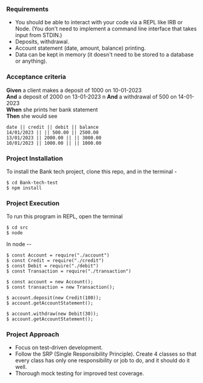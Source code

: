 ### Requirements

- You should be able to interact with your code via a REPL like IRB or Node. (You don't need to implement a command line interface that takes input from STDIN.)
- Deposits, withdrawal.
- Account statement (date, amount, balance) printing.
- Data can be kept in memory (it doesn't need to be stored to a database or anything).

### Acceptance criteria

**Given** a client makes a deposit of 1000 on 10-01-2023  
**And** a deposit of 2000 on 13-01-2023  n
**And** a withdrawal of 500 on 14-01-2023  
**When** she prints her bank statement  
**Then** she would see

```
date || credit || debit || balance
14/01/2023 || || 500.00 || 2500.00
13/01/2023 || 2000.00 || || 3000.00
10/01/2023 || 1000.00 || || 1000.00
```

### Project Installation
To install the Bank tech project, clone this repo, and in the terminal - 

```
$ cd Bank-tech-test
$ npm install
```
### Project Execution
To run this program in REPL, open the terminal

```
$ cd src
$ node
```
In node --
```
$ const Account = require("./account")
$ const Credit = require("./credit")
$ const Debit = require("./debit")
$ const Transaction = require("./transaction")

$ const account = new Account();
$ const transaction = new Transaction();

$ account.deposit(new Credit(100));
$ account.getAccountStatement();

$ account.withdraw(new Debit(30));
$ account.getAccountStatement();
```
### Project Approach 

- Focus on test-driven development.
- Follow the SRP (Single Responsibility Principle). Create 4 classes so that every class has only one responsibility or job to do, and it should do it well.
- Thorough mock testing for improved test coverage.







